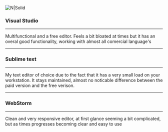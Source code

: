 
![N|Solid](https://icon-icons.com/icons2/615/PNG/48/Visual_Studio_icon-icons.com_56597.png)

### Visual Studio 
---

Multifunctional and a free editor.
Feels a bit bloated at times but it has an overal good functionality, 
working with almost all comercial language's 

---
### Sublime text
---

My text editor of choice due to the fact that it has a very small load on your workstation.
It stays maintained,
almost no noticable difference between the paid version and the free verison.

---
### WebStorm
---

Clean and very responsive editor, at first glance seeming a bit complicated, but as times progresses becoming clear and easy to use


